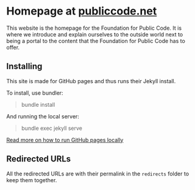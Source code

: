 # Homepage at [publiccode.net](https://publiccode.net)

This website is the homepage for the Foundation for Public Code. It is where we introduce and explain ourselves to the outside world next to being a portal to the content that the Foundation for Public Code has to offer.

## Installing

This site is made for GitHub pages and thus runs their Jekyll install.

To install, use bundler:

> bundle install

And running the local server:

> bundle exec jekyll serve

[Read more on how to run GitHub pages locally](https://help.github.com/articles/setting-up-your-github-pages-site-locally-with-jekyll/)

## Redirected URLs

All the redirected URLs are with their permalink in the `redirects` folder to keep them together.
